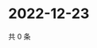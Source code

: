 # 2022-12-23

共 0 条

<!-- BEGIN WEIBO -->
<!-- 最后更新时间 Fri Dec 23 2022 15:12:16 GMT+0800 (China Standard Time) -->

<!-- END WEIBO -->
